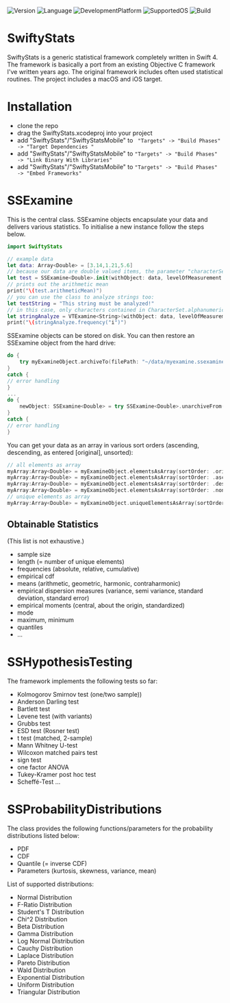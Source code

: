 ![Version](https://img.shields.io/badge/version-0.5.0-orange.svg) ![Language](https://img.shields.io/badge/language-Swift_4-yellow.svg) ![DevelopmentPlatform](https://img.shields.io/badge/Development_Platform-macos-red.svg) ![SupportedOS](https://img.shields.io/badge/Supported_OS-macOS/iOS-blue.svg) ![Build](https://img.shields.io/badge/Build-passed-green.svg)
# SwiftyStats
SwiftyStats is a generic statistical framework completely written in Swift 4. The framework is basically a port from an existing Objective C framework I've written years ago. The original framework includes often used statistical routines. The project includes a macOS and iOS target.

# Installation
- clone the repo
- drag the SwiftyStats.xcodeproj into your project
- add "SwiftyStats"/"SwiftyStatsMobile" to ``` "Targets" -> "Build Phases" -> "Target Dependencies "```
- add "SwiftyStats"/"SwiftyStatsMobile" to ```"Targets" -> "Build Phases" -> "Link Binary With Libraries"```
- add "SwiftyStats"/"SwiftyStatsMobile" to ```"Targets" -> "Build Phases" -> "Embed Frameworks"```


# SSExamine
This is the central class. SSExamine objects encapsulate your data and delivers various statistics. To initialise a new instance follow the steps below.


```Swift
import SwiftyStats

// example data
let data: Array<Double> = [3.14,1.21,5.6]
// because our data are double valued items, the parameter "characterSet" is ignored
let test = SSExamine<Double>.init(withObject: data, levelOfMeasurement: .interval, characterSet: nil)
// prints out the arithmetic mean
print("\(test.arithmeticMean)")
// you can use the class to analyze strings too:
let testString = "This string must be analyzed!"
// in this case, only characters contained in CharacterSet.alphanumerics are added
let stringAnalyze = VTExamine<String>(withObject: data, levelOfMeasurement: .nominal, characterSet: CharacterSet.alphanumerics)
print("\(stringAnalyze.frequency("i")")
```
SSExamine objects can be stored on disk. You can then restore an SSExamine object from the hard drive:
```Swift
do {
	try myExamineObject.archiveTo(filePath: "~/data/myexamine.ssexamine", overwrite: true)
}
catch {
// error handling
}
...
do {
	newObject: SSExamine<Double> = try SSExamine<Double>.unarchiveFrom(filePath: "~/data/myexamine.ssexamine")
}
catch {
// error handling
}
```

You can get your data as an array in various sort orders (ascending, descending, as entered [original], unsorted):

```Swift
// all elements as array
myArray:Array<Double> = myExamineObject.elementsAsArray(sortOrder: .original)! as Array<Double>
myArray:Array<Double> = myExamineObject.elementsAsArray(sortOrder: .ascending)! as Array<Double>
myArray:Array<Double> = myExamineObject.elementsAsArray(sortOrder: .descending)! as Array<Double>
myArray:Array<Double> = myExamineObject.elementsAsArray(sortOrder: .none)! as Array<Double>
// unique elements as array
myArray:Array<Double> = myExamineObject.uniqueElementsAsArray(sortOrder: .ascending)! as Array<Double>
```


## Obtainable Statistics
(This list is not exhaustive.)

- sample size
- length (= number of unique elements)
- frequencies (absolute, relative, cumulative)
- empirical cdf
- means (arithmetic, geometric, harmonic, contraharmonic)
- empirical dispersion measures (variance, semi variance, standard deviation, standard error)
- empirical moments (central, about the origin, standardized)
- mode
- maximum, minimum
- quantiles
- ...

# SSHypothesisTesting
The framework implements the following tests so far:

- Kolmogorov Smirnov test (one/two sample))
- Anderson Darling test
- Bartlett test
- Levene test (with variants)
- Grubbs test
- ESD test (Rosner test)
- t test (matched, 2-sample)
- Mann Whitney U-test
- Wilcoxon matched pairs test
- sign test
- one factor ANOVA
- Tukey-Kramer post hoc test
- Scheffé-Test
...


# SSProbabilityDistributions
The class provides the following functions/parameters for the probability distributions listed below:

- PDF
- CDF
- Quantile (= inverse CDF)
- Parameters (kurtosis, skewness, variance, mean)

List of supported distributions:

- Normal Distribution
- F-Ratio Distribution
- Student's T Distribution
- Chi^2 Distribution
- Beta Distribution
- Gamma Distribution
- Log Normal Distribution
- Cauchy Distribution
- Laplace Distribution
- Pareto Distribution
- Wald Distribution
- Exponential Distribution
- Uniform Distribution
- Triangular Distribution



